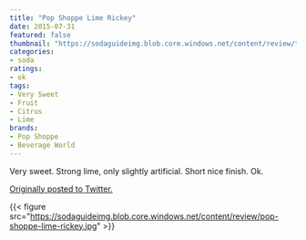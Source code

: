```yaml
---
title: "Pop Shoppe Lime Rickey"
date: 2015-07-31
featured: false
thumbnail: "https://sodaguideimg.blob.core.windows.net/content/review/thumbs/pop-shoppe-lime-rickey.jpg"
categories:
- soda
ratings:
- ok
tags:
- Very Sweet
- Fruit
- Citrus
- Lime
brands:
- Pop Shoppe
- Beverage World
---
```


Very sweet. Strong lime, only slightly artificial. Short nice finish. Ok.

[Originally posted to Twitter.](https://twitter.com/Cavorter/status/627163344005300224)

{{< figure src="https://sodaguideimg.blob.core.windows.net/content/review/pop-shoppe-lime-rickey.jpg" >}}

